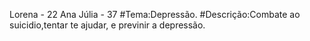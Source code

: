 Lorena - 22
Ana Júlia - 37
#Tema:Depressão.
#Descrição:Combate ao suicidio,tentar te ajudar, e previnir a depressão.

